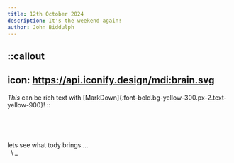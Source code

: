 ```yaml
---
title: 12th October 2024
description: It's the weekend again!
author: John Biddulph
---
```


::callout
---
icon: https://api.iconify.design/mdi:brain.svg
---
_This_ can be rich text with [MarkDown]{.font-bold.bg-yellow-300.px-2.text-yellow-900}! 
::

# 
\
&nbsp;
\
lets see what tody brings....
\
&nbsp;
\ _